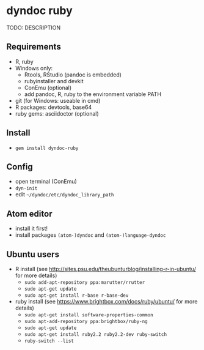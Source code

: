 # dyndoc ruby

TODO: DESCRIPTION

## Requirements

* R, ruby
* Windows only:
  * Rtools, RStudio (pandoc is embedded)
  * rubyinstaller and devkit
  * ConEmu (optional)
  * add pandoc, R, ruby to the environment variable PATH
* git (for Windows: useable in cmd)
* R packages: devtools, base64
* ruby gems: asciidoctor (optional)

## Install

* `gem install dyndoc-ruby`

## Config

* open terminal (ConEmu)
* `dyn-init`
* edit `~/dyndoc/etc/dyndoc_library_path`

## Atom editor

* install it first!
* install packages `(atom-)dyndoc` and `(atom-)language-dyndoc`

## Ubuntu users

* R install (see http://sites.psu.edu/theubunturblog/installing-r-in-ubuntu/ for more details)
  * `sudo add-apt-repository ppa:marutter/rrutter`
  * `sudo apt-get update`
  * `sudo apt-get install r-base r-base-dev`
* ruby install (see https://www.brightbox.com/docs/ruby/ubuntu/ for more details)
  * `sudo apt-get install software-properties-common`
  * `sudo apt-add-repository ppa:brightbox/ruby-ng`
  * `sudo apt-get update`
  * `sudo apt-get install ruby2.2 ruby2.2-dev ruby-switch`
  * `ruby-switch --list`
